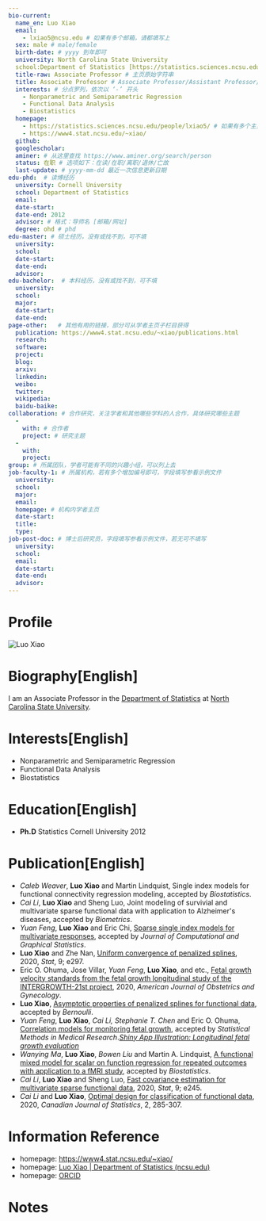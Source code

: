 ```yaml
---
bio-current:
  name_en: Luo Xiao
  email: 
    - lxiao5@ncsu.edu # 如果有多个邮箱，请都填写上
  sex: male # male/female
  birth-date: # yyyy 到年即可
  university: North Carolina State University 
  school:Department of Statistics [https://statistics.sciences.ncsu.edu/]# 格式：学院名称[学院官网链接]
  title-raw: Associate Professor # 主页原始字符串
  title: Associate Professor # Associate Professor/Assistant Professor/Professor
  interests: # 分点罗列，依次以 ‘-’ 开头
    - Nonparametric and Semiparametric Regression
    - Functional Data Analysis
    - Biostatistics
  homepage: 
    - https://statistics.sciences.ncsu.edu/people/lxiao5/ # 如果有多个主页，请都填写上
    - https://www4.stat.ncsu.edu/~xiao/
  github: 
  googlescholar:  
  aminer: # 从这里查找 https://www.aminer.org/search/person
  status: 在职 # 选项如下：在读/在职/离职/退休/亡故
  last-update: # yyyy-mm-dd 最近一次信息更新日期
edu-phd:  # 读博经历
  university: Cornell University
  school: Department of Statistics
  email: 
  date-start: 
  date-end: 2012
  advisor: # 格式：导师名 [邮箱/网址]
  degree: ohd # phd
edu-master: # 硕士经历，没有或找不到，可不填
  university: 
  school: 
  date-start: 
  date-end: 
  advisor:
edu-bachelor:  # 本科经历，没有或找不到，可不填
  university: 
  school: 
  major: 
  date-start: 
  date-end: 
page-other:   # 其他有用的链接，部分可从学者主页子栏目获得
  publication: https://www4.stat.ncsu.edu/~xiao/publications.html
  research: 
  software: 
  project: 
  blog: 
  arxiv: 
  linkedin: 
  weibo:
  twitter:
  wikipedia:
  baidu-baike:
collaboration: # 合作研究，关注学者和其他哪些学科的人合作，具体研究哪些主题
  - 
    with: # 合作者
    project: # 研究主题
  - 
    with: 
    project: 
group: # 所属团队，学者可能有不同的兴趣小组，可以列上去
job-faculty-1: # 所属机构，若有多个增加编号即可，字段填写参看示例文件
  university: 
  school: 
  major: 
  email: 
  homepage: # 机构内学者主页
  date-start: 
  title: 
  type: 
job-post-doc: # 博士后研究员，字段填写参看示例文件，若无可不填写
  university: 
  school: 
  email: 
  date-start: 
  date-end: 
  advisor: 
---
```


# Profile

![Luo Xiao](https://statistics.sciences.ncsu.edu/wp-content/uploads/sites/21/2019/04/luo_xiao.jpg)

# Biography[English]

I am an Associate Professor in the [Department of Statistics](http://www.stat.ncsu.edu/) at [North Carolina State University](https://www.ncsu.edu/).

# Interests[English]

- Nonparametric and Semiparametric Regression
- Functional Data Analysis
- Biostatistics

# Education[English]

- **Ph.D** Statistics Cornell University 2012

# Publication[English]

- *Caleb Weaver*, **Luo Xiao** and Martin Lindquist, Single index models for functional connectivity regression modeling, accepted by *Biostatistics*. 
- *Cai Li*, **Luo Xiao** and Sheng Luo, Joint modeling of survivial and multivariate sparse functional data with application to Alzheimer's diseases, accepted by *Biometrics*.
-  *Yuan Feng*, **Luo Xiao** and Eric Chi, [Sparse single index models for multivariate responses](https://www.tandfonline.com/doi/full/10.1080/10618600.2020.1779080), accepted by *Journal of Computational and Graphical Statistics*. 
- **Luo Xiao** and Zhe Nan, [Uniform convergence of penalized splines](https://onlinelibrary.wiley.com/doi/pdf/10.1002/sta4.297), 2020, *Stat*, 9; e297.
- Eric O. Ohuma, Jose Villar, *Yuan Feng*, **Luo Xiao**, and etc., [Fetal growth velocity standards from the fetal growth longitudinal study of the INTERGROWTH-21st project](https://www.sciencedirect.com/science/article/pii/S0002937820308267), 2020, *American Journal of Obstetrics and Gynecology*.
- **Luo Xiao**, [Asymptotic properties of penalized splines for functional data](https://www4.stat.ncsu.edu/~xiao/ps_fda.pdf), accepted by *Bernoulli*.
- *Yuan Feng*, **Luo Xiao**, *Cai Li, Stephanie T. Chen* and Eric O. Ohuma, [Correlation models for monitoring fetal growth](https://journals.sagepub.com/doi/10.1177/0962280220905623"), accepted by *Statistical Methods in Medical Research*.[*Shiny App Illustration: Longitudinal fetal growth evaluation*](https://lxiao5.shinyapps.io/shinycalculator/)
- *Wanying Ma*, **Luo Xiao**, *Bowen Liu* and Martin A. Lindquist, [A functional mixed model for scalar on function regression for repeated outcomes with application to a fMRI study](https://academic.oup.com/biostatistics/advance-article/doi/10.1093/biostatistics/kxz046/5601315), accepted by *Biostatistics*.
- *Cai Li*, **Luo Xiao** and Sheng Luo, [Fast covariance estimation for multivariate sparse functional data](https://onlinelibrary.wiley.com/doi/full/10.1002/sta4.245), 2020, *Stat*, 9; e245.
- *Cai Li* and **Luo Xiao**, [Optimal design for classification of functional data](https://onlinelibrary.wiley.com/doi/full/10.1002/cjs.11531), 2020, *Canadian Journal of Statistics*, 2, 285-307.

# Information Reference

- homepage: https://www4.stat.ncsu.edu/~xiao/
- homepage: [Luo Xiao | Department of Statistics (ncsu.edu)](https://statistics.sciences.ncsu.edu/people/lxiao5/)
- homepage: [ORCID](https://orcid.org/0000-0001-8707-0914)

# Notes